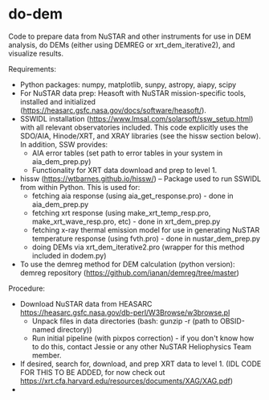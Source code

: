 # do-dem
Code to prepare data from NuSTAR and other instruments for use in DEM analysis, do DEMs (either using DEMREG or xrt_dem_iterative2), and visualize results.

Requirements:
- Python packages: numpy, matplotlib, sunpy, astropy, aiapy, scipy
- For NuSTAR data prep: Heasoft with NuSTAR mission-specific tools, installed and initialized (https://heasarc.gsfc.nasa.gov/docs/software/heasoft/). 
- SSWIDL installation (https://www.lmsal.com/solarsoft/ssw_setup.html) with all relevant observatories included. This code explicitly uses the SDO/AIA, Hinode/XRT, and XRAY libraries (see the hissw section below). In addition, SSW provides:
  - AIA error tables (set path to error tables in your system in aia_dem_prep.py)
  - Functionality for XRT data download and prep to level 1.
- hissw (https://wtbarnes.github.io/hissw/) – Package used to run SSWIDL from within Python. This is used for:
  - fetching aia response (using aia_get_response.pro) - done in aia_dem_prep.py
  - fetching xrt response (using make_xrt_temp_resp.pro, make_xrt_wave_resp.pro, etc) - done in xrt_dem_prep.py
  - fetching x-ray thermal emission model for use in generating NuSTAR temperature response (using fvth.pro) - done in nustar_dem_prep.py
  - doing DEMs via xrt_dem_iterative2.pro (wrapper for this method included in dodem.py)
- To use the demreg method for DEM calculation (python version): demreg repository (https://github.com/ianan/demreg/tree/master)


Procedure:

- Download NuSTAR data from HEASARC https://heasarc.gsfc.nasa.gov/db-perl/W3Browse/w3browse.pl
  - Unpack files in data directories (bash: gunzip -r (path to OBSID-named directory))
  - Run initial pipeline (with pixpos correction) - if you don't know how to do this, contact Jessie or any other NuSTAR Heliophysics Team member. 
- If desired, search for, download, and prep XRT data to level 1. (IDL CODE FOR THIS TO BE ADDED, for now check out https://xrt.cfa.harvard.edu/resources/documents/XAG/XAG.pdf)
- 
